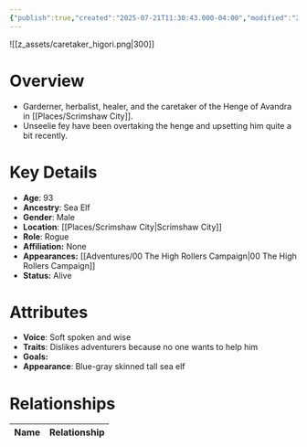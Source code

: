 ```yaml
---
{"publish":true,"created":"2025-07-21T11:30:43.000-04:00","modified":"2025-10-17T10:17:47.662-04:00","cssclasses":""}
---
```


![[z_assets/caretaker_higori.png|300]]

# Overview
- Garderner, herbalist, healer, and the caretaker of the Henge of Avandra in [[Places/Scrimshaw City]].
- Unseelie fey have been overtaking the henge and upsetting him quite a bit recently.

# Key Details
- **Age**: 93
- **Ancestry**: Sea Elf
- **Gender**: Male
- **Location**: [[Places/Scrimshaw City\|Scrimshaw City]]
- **Role**: Rogue
- **Affiliation:** None
- **Appearances:** [[Adventures/00 The High Rollers Campaign\|00 The High Rollers Campaign]]
- **Status:** Alive

# Attributes
- **Voice**: Soft spoken and wise
- **Traits**: Dislikes adventurers because no one wants to help him
- **Goals:** 
- **Appearance**: Blue-gray skinned tall sea elf

# Relationships

| Name  | Relationship |
| ----- | ------------ |

